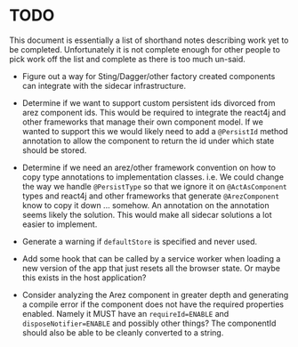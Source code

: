 # TODO

This document is essentially a list of shorthand notes describing work yet to be completed.
Unfortunately it is not complete enough for other people to pick work off the list and
complete as there is too much un-said.

* Figure out a way for Sting/Dagger/other factory created components can integrate with the sidecar infrastructure.

* Determine if we want to support custom persistent ids divorced from arez component ids. This would be required
  to integrate the react4j and other frameworks that manage their own component model. If we wanted to support
  this we would likely need to add a `@PersistId` method annotation to allow the component to return the id under
  which state should be stored.

* Determine if we need an arez/other framework convention on how to copy type annotations to implementation
  classes. i.e. We could change the way we handle `@PersistType` so that we ignore it on `@ActAsComponent`
  types and react4j and other frameworks that generate `@ArezComponent` know to copy it down ... somehow.
  An annotation on the annotation seems likely the solution. This would make all sidecar solutions a lot
  easier to implement.

* Generate a warning if `defaultStore` is specified and never used.

* Add some hook that can be called by a service worker when loading a new version of the app that just
  resets all the browser state. Or maybe this exists in the host application?

* Consider analyzing the Arez component in greater depth and generating a compile error if the component does not have the required properties enabled. Namely it MUST have an `requireId=ENABLE` and `disposeNotifier=ENABLE` and possibly other things? The componentId should also be able to be cleanly converted to a string.
